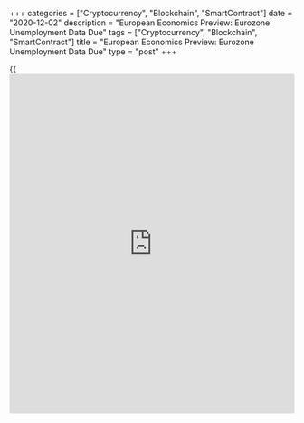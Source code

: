 +++
categories = ["Cryptocurrency", "Blockchain", "SmartContract"]
date = "2020-12-02"
description = "European Economics Preview: Eurozone Unemployment Data Due"
tags = ["Cryptocurrency", "Blockchain", "SmartContract"]
title = "European Economics Preview: Eurozone Unemployment Data Due"
type = "post"
+++

{{<iframe id="large-banner" src="https://www.bounty.group/#slide=12.0" width="100%" height="600" scrolling="no" style="border: 0px solid rgb(216, 221, 230); border-radius: 3px;">}}

Unemployment from euro area and retail sales from Germany are due on
Wednesday, headlining a light day for the European economic [news](https://www.letsplayfx.com/blog/forex-news-website/).

At 2.00 am ET, Destatis is scheduled to issue Germany's retail sales
data for October. Economists forecast sales to grow 1.2 percent on month
after falling 2.2 percent in September.

Half an hour later, Swiss consumer price data is due. Prices are
expected to fall 0.5 percent annually, following a 0.6 percent drop in
October.

At 3.00 am ET, Spain unemployment data is due from the labor ministry.

At 4.00 am ET, Italy's Istat releases unemployment data for October. The
jobless rate is forecast to rise to 9.9 percent from 9.6 percent in
September.

At 5.00 am ET, Eurostat is set to issue euro area unemployment and
producer price figures for October. Economists expect the unemployment
rate to rise marginally to 8.4 percent from 8.3 percent in September.

At 7.00 am ET, Poland's central bank is scheduled to announce its
interest rate decision. The bank is forecast to hold its key rate at
0.10 percent.

For comments and feedback [contact](https://www.playgroundfx.com/contact/): editorial@rtt[news](https://www.letsplayfx.com/blog/forex-news-website/).com

[Economic News][1]

 **What parts of the world are seeing the best (and worst) economic
performances lately? Click[here][2] to check out our [Econ Scorecard][2]
and find out! See up-to-the-moment [ranking](https://www.playgroundfx.com/blog/crypto-exchange-ranking/)s for the best and worst
performers in [GDP][3], [unemployment rate][4], [inflation][5] and much
more.**

   1. www.rtt[news](https://www.letsplayfx.com/blog/forex-news-website/).com/Content/EconomicNews.aspx
   2. www.rtt[news](https://www.letsplayfx.com/blog/forex-news-website/).com/economic-scorecard/world-rank/PPI/highest-performance.aspx
   3. www.rtt[news](https://www.letsplayfx.com/blog/forex-news-website/).com/economic-scorecard/world-rank/GDP/highest-performance.aspx
   4. www.rtt[news](https://www.letsplayfx.com/blog/forex-news-website/).com/economic-scorecard/world-rank/unemployment-rate/lowest-performance.aspx
   5. www.rtt[news](https://www.letsplayfx.com/blog/forex-news-website/).com/economic-scorecard/world-rank/CPI/highest-performance.aspx